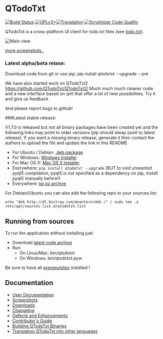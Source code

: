 # QTodoTxt
[![Build Status](https://travis-ci.org/QTodoTxt/QTodoTxt.png?branch=master)](https://travis-ci.org/QTodoTxt/QTodoTxt) [![GPLv3+](https://img.shields.io/badge/license-GPLv3%2B-blue.svg)](https://github.com/QTodoTxt/QTodoTxt/blob/master/gpl.txt)[![Translation](https://hosted.weblate.org/widgets/qtodotxt/-/svg-badge.svg)](https://hosted.weblate.org/projects/qtodotxt/)
[![Scrutinizer Code Quality](https://scrutinizer-ci.com/g/QTodoTxt/QTodoTxt/badges/quality-score.png?b=master)](https://scrutinizer-ci.com/g/QTodoTxt/QTodoTxt/?branch=master)

QTodoTxt is a cross-platform UI client for todo.txt files (see [todo.txt](http://todotxt.com)).

![Main view](https://raw.githubusercontent.com/wiki/QTodoTxt/QTodoTxt/screenshots/QTodoTxt_main_view_orange.png)

[more screenshots..](https://github.com/QTodoTxt/QTodoTxt/wiki/Screenshots)


### Latest alpha/beta relase:

Download code from git or use pip: pip install qtodotxt --upgrade --pre

We have also started work on QTodoTxt2 https://github.com/QTodoTxt/QTodoTxt2/
Much much much cleaner code and a new interface based on qml that offer a lot of new possibilities. Try it and give us feedback

And please report bugs to github!

###Latest stable release:

V1.7.0 is released but not all binary packages have been created yet and the following links may point to older versions (pip should alway point to latest release). If you want a missing binary release, generate it then contact the authors to upload the file and update the link in this README

- For Ubuntu / Debian: [.deb package](https://github.com/QTodoTxt/QTodoTxt/releases/download/v1.6.1/qtodotxt_1.6.1_all_deb.zip)
- For Windows: [Windows installer](https://github.com/QTodoTxt/QTodoTxt/releases/download/v1.7.0/qtodotxt_1.7.0.exe)
- For Mac OS X: [Mac OS X installer](http://dl.bintray.com/mnantern/generic/QTodoTxt_1.4.0.dmg)
- Everywhere: ```pip install qtodotxt --upgrade``` (BUT to void unwanted pyqt5 compilation, pyqt5 is not specified as a dependency on pip, install pyqt5 manually before!)
- Everywhere: [tar.gz archive](https://github.com/QTodoTxt/QTodoTxt/archive/v1.7.0.tar.gz)

For Debian/Ubuntu you can also add the following repo to your sources.list:


```
echo "deb http://dl.bintray.com/mnantern/deb /" | sudo tee -a /etc/apt/sources.list.d/qtodotxt.list
```


## Running from sources
To run the application without installing just:

* Download [latest code archive](https://github.com/QTodoTxt/QTodoTxt/archive/master.zip)
* Run:
  * On Linux/Mac: bin/qtodotxt
  * On Windows: bin/qtodotxt.pyw
 
Be sure to have all [prerequisites](http://github.com/QTodoTxt/QTodoTxt/wiki) installed !


## Documentation
- [User Documentation](https://github.com/QTodoTxt/QTodoTxt/wiki)
- [Screenshots](https://github.com/QTodoTxt/QTodoTxt/wiki/Screenshots)
- [Downloads](https://github.com/QTodoTxt/QTodoTxt/wiki/Downloads)
- [Changelog](https://github.com/QTodoTxt/QTodoTxt/wiki/Changelog)
- [Defects and Enhancements](https://github.com/QTodoTxt/QTodoTxt/issues)
- [Contributor's Guide](https://github.com/QTodoTxt/QTodoTxt/blob/master/CONTRIBUTING.md)
- [Building QTodoTxt Binaries](https://github.com/QTodoTxt/QTodoTxt/wiki/Building-QTodoTxt-Binaries)
- [Translation QTodoTxt into other languages](https://github.com/QTodoTxt/QTodoTxt/blob/master/TRANSLATION.md)

